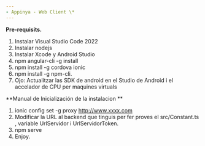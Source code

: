 ```yaml
---
- Appinya - Web Client \*
---
```


**Pre-requisits.**

1. Instalar Visual Studio Code 2022
1. Instalar nodejs
1. Instalar Xcode y Android Studio
1. npm angular-cli -g install
1. npm install -g cordova ionic
1. npm install -g npm-cli.
1. Ojo: Actualitzar las SDK de android en el Studio de Android i el accelador de CPU per maquines virtuals

**Manual de Inicialización de la instalacion **

1. ionic config set -g proxy http://www.xxxx.com
1. Modificar la URL al backend que tinguis per fer proves el src/Constant.ts , variable UrlServidor i UrlServidorToken.
1. npm serve
1. Enjoy.
